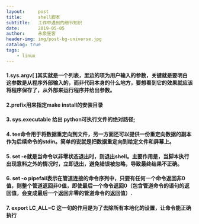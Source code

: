 ```yaml
---
layout:     post
title:      shell脚本
subtitle:   工作中遇到的细节知识
date:       2019-05-05
author:     永泉狂客
header-img: img/post-bg-universe.jpg
catalog: true
tags:
    - linux
---
```


#### 1.sys.argv[ ]其实就是一个列表，里边的项为用户输入的参数，关键就是要明白这参数是从程序外部输入的，而非代码本身的什么地方，要想看到它的效果就应该将程序保存了，从外部来运行程序并给出参数。
#### 2.prefix用来指定make install的安装目录
#### 3. sys.executable 给出 python可执行文件的绝对路径;
#### 4. tee命令用于将数据重定向到文件，另一方面还可以提供一份重定向数据的副本作为后续命令的stdin。简单的说就是把数据重定向到给定文件和屏幕上。
#### 5. set -e就是当命令以非零状态退出时，则退出shell。主要作用是，当脚本执行出现意料之外的情况时，立即退出，避免错误被忽略，导致最终结果不正确。
#### 6. set -o pipefail表示在管道连接的命令序列中，只要有任何一个命令返回非0值，则整个管道返回非0值，即使最后一个命令返回0（包含管道命令的语句的返回值，会变成最后一个返回非零的管道命令的返回值）.
#### 7. export LC_ALL=C 这一句的作用是为了去除所有本地化的设置，让命令能正确执行
